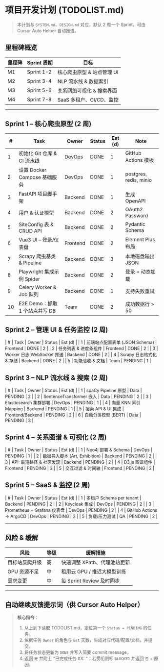 # 项目开发计划 (TODOLIST.md)

> 本计划与 `SYSTEM.md`、`DESIGN.md` 对应，默认 2 周一个 Sprint，可由 Cursor Auto Helper 自动推进。

## 里程碑概览
| 里程碑 | Sprint 周期 | 目标 |
| ------ | ----------- | ---- |
| M1 | Sprint 1-2 | 核心爬虫原型 & 站点管理 UI |
| M2 | Sprint 3-4 | NLP 流水线 & 数据索引 |
| M3 | Sprint 5-6 | 关系网络可视化 & 搜索界面 |
| M4 | Sprint 7-8 | SaaS 多租户、CI/CD、监控 |

---

## Sprint 1 – 核心爬虫原型 (2 周)
| # | Task | Owner | Status | Est (d) | Note |
| - | ---- | ----- | ------ | ------- | ---- |
| 1 | 初始化 Git 仓库 & CI 流水线 | DevOps | DONE | 1 | GitHub Actions 模板 |
| 2 | 设置 Docker Compose 基础服务 | DevOps | DONE | 1 | postgres, redis, minio |
| 3 | FastAPI 项目脚手架 | Backend | DONE | 1 | 生成 OpenAPI |
| 4 | 用户 & 认证模型 | Backend | DONE | 2 | OAuth2 Password |
| 5 | SiteConfig 表 & CRUD API | Backend | DONE | 2 | Pydantic Schema |
| 6 | Vue3 UI – 登录/仪表盘 | Frontend | DONE | 2 | Element Plus 布局 |
| 7 | Scrapy 爬虫基类 & Pipeline | Backend | DONE | 3 | 本地磁盘输出 JSON |
| 8 | Playwright 集成示例 Spider | Backend | DONE | 2 | 登录 + 动态加载 |
| 9 | Celery Worker & Job 队列 | Backend | DONE | 1 | 支持失败重试 |
| 10 | E2E Demo：抓取 1 个站点并写 DB | Team | DONE | 2 | 成功数据行 > 50 |

## Sprint 2 – 管理 UI & 任务监控 (2 周)
| # | Task | Owner | Status | Est (d) |
| 1 | 前端站点配置表单 (JSON Schema) | Frontend | DONE | 2 |
| 2 | 任务列表 & 进度条组件 | Frontend | DONE | 2 |
| 3 | Worker 日志 WebSocket 推送 | Backend | DONE | 2 |
| 4 | Scrapy 日志格式化 & 存储 | Backend | DONE | 2 |
| 5 | 功能验收 & 文档 | Team | PENDING | 1 |

## Sprint 3 – NLP 流水线 & 搜索 (2 周)
| # | Task | Owner | Status | Est (d) |
| 1 | spaCy Pipeline 原型 | Data | PENDING | 2 |
| 2 | SentenceTransformer 嵌入 | Data | PENDING | 2 |
| 3 | Elasticsearch 集群部署 | DevOps | PENDING | 1 |
| 4 | 向量 KNN 索引 Mapping | Backend | PENDING | 1 |
| 5 | 搜索 API & UI 集成 | Frontend/Backend | PENDING | 2 |
| 6 | 自动分类模型 (BERT) | Data | PENDING | 3 |

## Sprint 4 – 关系图谱 & 可视化 (2 周)
| # | Task | Owner | Status | Est (d) |
| 1 | Neo4j 部署 & Schema | DevOps | PENDING | 1 |
| 2 | 数据导入脚本 (Art, Exhibition) | Backend | PENDING | 2 |
| 3 | API: 最短路径 & 社区发现 | Backend | PENDING | 2 |
| 4 | D3.js 图谱组件 | Frontend | PENDING | 3 |
| 5 | 交互过滤 & 时间轴 | Frontend | PENDING | 2 |

## Sprint 5 – SaaS & 监控 (2 周)
| # | Task | Owner | Status | Est (d) |
| 1 | 多租户 Schema per tenant | Backend | PENDING | 2 |
| 2 | Keycloak 集成 | DevOps | PENDING | 2 |
| 3 | Prometheus + Grafana 仪表盘 | DevOps | PENDING | 2 |
| 4 | GitHub Actions → ArgoCD | DevOps | PENDING | 2 |
| 5 | 负载/压力测试 | QA | PENDING | 2 |

---

## 风险 & 缓解
| 风险 | 等级 | 缓解措施 |
| ---- | ---- | -------- |
| 目标站反爬升级 | 高 | 快速调整 XPath、代理池热更新 |
| GPU 资源不足 | 中 | 租用云 GPU / 推迟大模型训练 |
| 需求变更 | 中 | 每 Sprint Review 及时同步 |

---

## 自动继续反馈提示词（供 Cursor Auto Helper）
> **核心指令**：
> 1. 从上到下读取 TODOLIST.md，定位第一个 `Status = PENDING` 的任务。
> 2. 依据任务 `Owner` 的角色与 `Est` 天数，生成对应代码/配置/文档，并提交。
> 3. 将任务状态更新为 `DONE` 并写入简要 commit message。
> 4. 返回 `是` 并附上 "已完成任务 #X: <Task>"；若受阻则标 `BLOCKED` 并返回 `否` + 原因。 